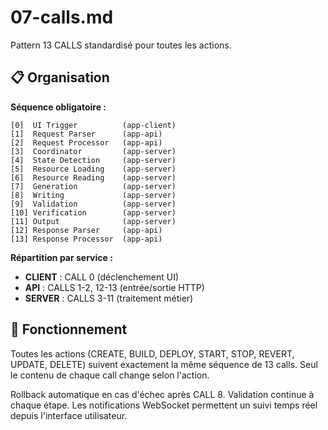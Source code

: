# 07-calls.md

Pattern 13 CALLS standardisé pour toutes les actions.

## 📋 Organisation

**Séquence obligatoire :**
```
[0]  UI Trigger          (app-client)
[1]  Request Parser      (app-api)
[2]  Request Processor   (app-api)
[3]  Coordinator         (app-server)
[4]  State Detection     (app-server)
[5]  Resource Loading    (app-server)
[6]  Resource Reading    (app-server)
[7]  Generation          (app-server)
[8]  Writing             (app-server)
[9]  Validation          (app-server)
[10] Verification        (app-server)
[11] Output              (app-server)
[12] Response Parser     (app-api)
[13] Response Processor  (app-api)
```

**Répartition par service :**
- **CLIENT** : CALL 0 (déclenchement UI)
- **API** : CALLS 1-2, 12-13 (entrée/sortie HTTP)
- **SERVER** : CALLS 3-11 (traitement métier)

## 🔧 Fonctionnement

Toutes les actions (CREATE, BUILD, DEPLOY, START, STOP, REVERT, UPDATE, DELETE) suivent exactement la même séquence de 13 calls. Seul le contenu de chaque call change selon l'action.

Rollback automatique en cas d'échec après CALL 8. Validation continue à chaque étape. Les notifications WebSocket permettent un suivi temps réel depuis l'interface utilisateur.